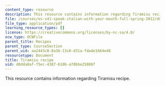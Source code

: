 ```yaml
---
content_type: resource
description: This resource contains information regarding Tiramisu recipe.
file: /courses/es-s41-speak-italian-with-your-mouth-full-spring-2012/d8dda8aff5ec4387610ba78bbe25886f_MITES_S41S12_recipe_9.pdf
file_type: application/pdf
learning_resource_types: []
license: https://creativecommons.org/licenses/by-nc-sa/4.0/
ocw_type: OCWFile
parent_title: Recipes
parent_type: CourseSection
parent_uid: aa2443c8-8a36-13c0-d31a-fda4e1664e48
resourcetype: Document
title: Tiramisu recipe
uid: d8dda8af-f5ec-4387-610b-a78bbe25886f
---
```

This resource contains information regarding Tiramisu recipe.